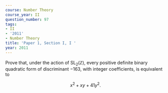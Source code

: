 ```yaml
---
course: Number Theory
course_year: II
question_number: 97
tags:
- II
- '2011'
- Number Theory
title: 'Paper 1, Section I, I '
year: 2011
---
```




Prove that, under the action of $\mathrm{SL}_{2}(\mathbb{Z})$, every positive definite binary quadratic form of discriminant $-163$, with integer coefficients, is equivalent to

$$x^{2}+x y+41 y^{2} .$$